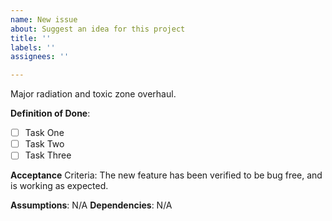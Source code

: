 ```yaml
---
name: New issue
about: Suggest an idea for this project
title: ''
labels: ''
assignees: ''

---
```


Major radiation and toxic zone overhaul.

**Definition of Done**:

- [ ] Task One
- [ ] Task Two
- [ ] Task Three

**Acceptance** Criteria:
The new feature has been verified to be bug free, and is working as expected.

**Assumptions**: N/A
**Dependencies**: N/A
